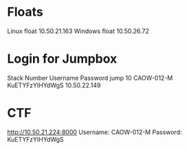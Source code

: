 # Floats
Linux float 10.50.21.163
Windows float 10.50.26.72
# Login for Jumpbox
Stack Number	Username	    Password	         jump
     10 	   CAOW-012-M 	KuETYFzYIHYdWgS 	10.50.22.149
# CTF
http://10.50.21.224:8000
Username: CAOW-012-M
Password: KuETYFzYIHYdWgS
